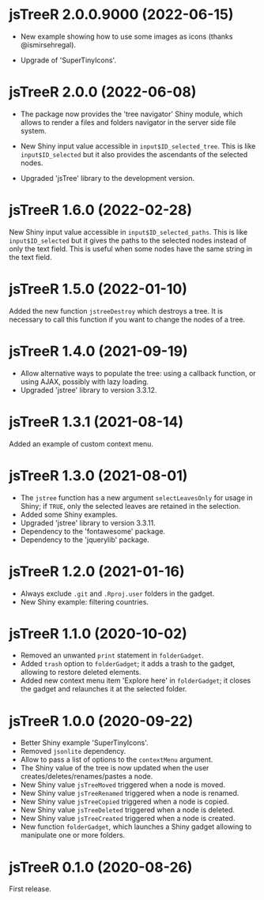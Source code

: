 # jsTreeR 2.0.0.9000 (2022-06-15)

- New example showing how to use some images as icons (thanks @ismirsehregal).

- Upgrade of 'SuperTinyIcons'.


# jsTreeR 2.0.0 (2022-06-08)

- The package now provides the 'tree navigator' Shiny module, which allows to 
render a files and folders navigator in the server side file system.

- New Shiny input value accessible in `input$ID_selected_tree`. This is like 
`input$ID_selected` but it also provides the ascendants of the selected nodes. 

- Upgraded 'jsTree' library to the development version.


# jsTreeR 1.6.0 (2022-02-28)

New Shiny input value accessible in `input$ID_selected_paths`. This is like 
`input$ID_selected` but it gives the paths to the selected nodes instead of 
only the text field. This is useful when some nodes have the same string in 
the text field. 


# jsTreeR 1.5.0 (2022-01-10)

Added the new function `jstreeDestroy` which destroys a tree. It is necessary 
to call this function if you want to change the nodes of a tree.


# jsTreeR 1.4.0 (2021-09-19)

* Allow alternative ways to populate the tree: using a callback function, 
or using AJAX, possibly with lazy loading.
* Upgraded 'jstree' library to version 3.3.12.


# jsTreeR 1.3.1 (2021-08-14)

Added an example of custom context menu.


# jsTreeR 1.3.0 (2021-08-01)

* The `jstree` function has a new argument `selectLeavesOnly` for usage in 
Shiny; if `TRUE`, only the selected leaves are retained in the selection.
* Added some Shiny examples.
* Upgraded 'jstree' library to version 3.3.11.
* Dependency to the 'fontawesome' package.
* Dependency to the 'jquerylib' package.


# jsTreeR 1.2.0 (2021-01-16)

* Always exclude `.git` and `.Rproj.user` folders in the gadget.
* New Shiny example: filtering countries.


# jsTreeR 1.1.0 (2020-10-02)

* Removed an unwanted `print` statement in `folderGadget`.
* Added `trash` option to `folderGadget`; it adds a trash to the gadget, 
allowing to restore deleted elements.
* Added new context menu item 'Explore here' in `folderGadget`; it closes the 
gadget and relaunches it at the selected folder.


# jsTreeR 1.0.0 (2020-09-22)

* Better Shiny example 'SuperTinyIcons'.
* Removed `jsonlite` dependency.
* Allow to pass a list of options to the `contextMenu` argument.
* The Shiny value of the tree is now updated when the user 
creates/deletes/renames/pastes a node.
* New Shiny value `jsTreeMoved` triggered when a node is moved.
* New Shiny value `jsTreeRenamed` triggered when a node is renamed.
* New Shiny value `jsTreeCopied` triggered when a node is copied.
* New Shiny value `jsTreeDeleted` triggered when a node is deleted.
* New Shiny value `jsTreeCreated` triggered when a node is created.
* New function `folderGadget`, which launches a Shiny gadget allowing to 
manipulate one or more folders.



# jsTreeR 0.1.0 (2020-08-26)

First release.
